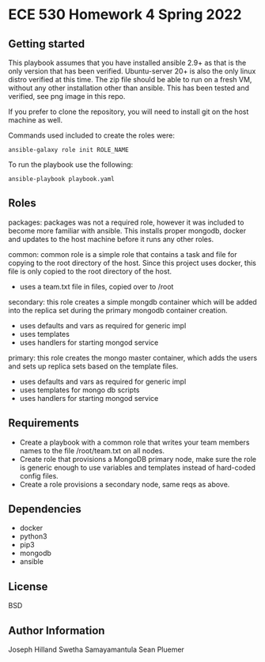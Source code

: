 

ECE 530 Homework 4 Spring 2022
=========


Getting started
------------
This playbook assumes that you have installed ansible 2.9+ as that is the only version that has been verified. Ubuntu-server 20+ is also the only linux distro verified at this time.
The zip file should be able to run on a fresh VM, without any other installation other than ansible. This has been tested and verified, see png image in this repo.

If you prefer to clone the repository, you will need to install git on the host machine as well.

Commands used included to create the roles were:
```
ansible-galaxy role init ROLE_NAME
```

To run the playbook use the following:
```
ansible-playbook playbook.yaml
```

Roles
------------

packages: packages was not a required role, however it was included to become more familiar with ansible. This installs proper mongodb, docker and updates to the host machine before it runs any other roles.

common: common role is a simple role that contains a task and file for copying to the root directory of the host. Since this project uses docker, this file is only copied to the root directory of the host.
- uses a team.txt file in files, copied over to /root

secondary: this role creates a simple mongdb container which will be added into the replica set during the primary mongodb container creation.
- uses defaults and vars as required for generic impl
- uses templates 
- uses handlers for starting mongod service

primary: this role creates the mongo master container, which adds the users and sets up replica sets based on the template files.
- uses defaults and vars as required for generic impl
- uses templates for mongo db scripts
- uses handlers for starting mongod service


Requirements
------------
- Create a playbook with a common role that writes your team members names to the file /root/team.txt on all nodes.
- Create role that provisions a MongoDB primary node, make sure the role is generic enough to use variables and templates instead of hard-coded config files.
- Create a role provisions a secondary node, same reqs as above.



Dependencies
------------

- docker
- python3
- pip3
- mongodb
- ansible

License
-------

BSD

Author Information
------------------

Joseph Hilland
Swetha Samayamantula 
Sean Pluemer 
